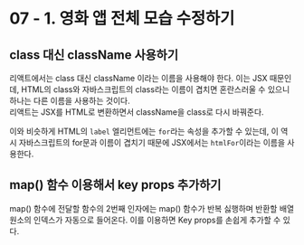 # 07 - 1. 영화 앱 전체 모습 수정하기

## class 대신 className 사용하기

리액트에서는 class 대신 className 이라는 이름을 사용해야 한다. 이는 JSX 때문인데, HTML의 class와 자바스크립트의 class라는 이름이 겹치면 혼란스러울 수 있으니 하나는 다른 이름을 사용하는 것이다.  
리액트는 JSX를 HTML로 변환하면서 className을 class로 다시 바꿔준다.

이와 비슷하게 HTML의 `label` 엘리먼트에는 `for`라는 속성을 추가할 수 있는데, 이 역시 자바스크립트의 for문과 이름이 겹치기 때문에 JSX에서는 `htmlFor`이라는 이름을 사용한다.

## map() 함수 이용해서 key props 추가하기

map() 함수에 전달할 함수의 2번째 인자에는 map() 함수가 반복 싫행하며 반환할 배열 원소의 인덱스가 자동으로 들어온다. 이를 이용하면 Key props를 손쉽게 추가할 수 있다.
